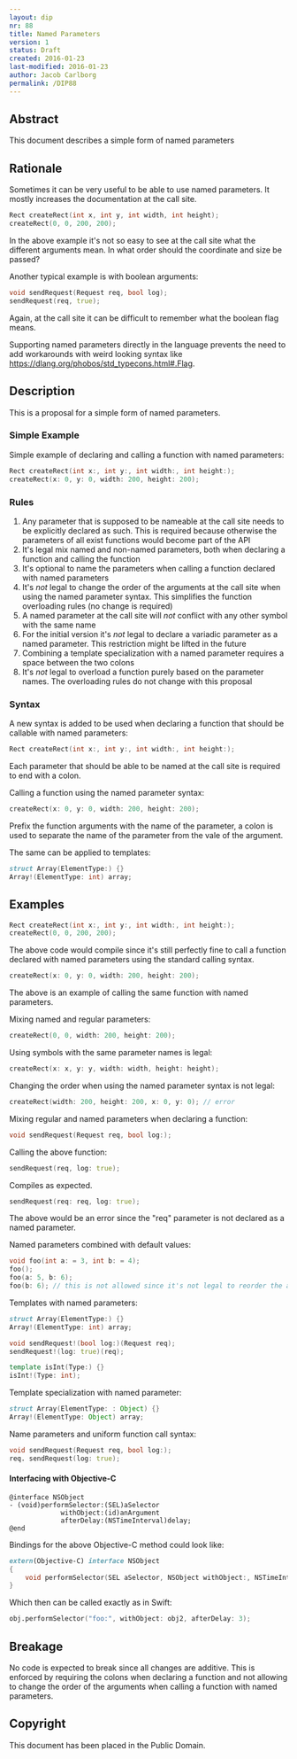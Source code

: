 ```yaml
---
layout: dip
nr: 88
title: Named Parameters
version: 1
status: Draft
created: 2016-01-23
last-modified: 2016-01-23
author: Jacob Carlborg
permalink: /DIP88
---
```


Abstract
--------

This document describes a simple form of named parameters

Rationale
---------

Sometimes it can be very useful to be able to use named parameters. It
mostly increases the documentation at the call site.

```d
Rect createRect(int x, int y, int width, int height);
createRect(0, 0, 200, 200);
```

In the above example it's not so easy to see at the call site what the
different arguments mean. In what order should the coordinate and size
be passed?

Another typical example is with boolean arguments:

```d
void sendRequest(Request req, bool log);
sendRequest(req, true);
```

Again, at the call site it can be difficult to remember what the boolean
flag means.

Supporting named parameters directly in the language prevents the need
to add workarounds with weird looking syntax like
<https://dlang.org/phobos/std_typecons.html#.Flag>.

Description
-----------

This is a proposal for a simple form of named parameters.

### Simple Example

Simple example of declaring and calling a function with named
parameters:

```d
Rect createRect(int x:, int y:, int width:, int height:);
createRect(x: 0, y: 0, width: 200, height: 200);
```

### Rules

1.  Any parameter that is supposed to be nameable at the call site needs
    to be explicitly declared as such. This is required because
    otherwise the parameters of all exist functions would become part of
    the API
2.  It's legal mix named and non-named parameters, both when declaring a
    function and calling the function
3.  It's optional to name the parameters when calling a function
    declared with named parameters
4.  It's *not* legal to change the order of the arguments at the call
    site when using the named parameter syntax. This simplifies the
    function overloading rules (no change is required)
5.  A named parameter at the call site will *not* conflict with any
    other symbol with the same name
6.  For the initial version it's *not* legal to declare a variadic
    parameter as a named parameter. This restriction might be lifted in
    the future
7.  Combining a template specialization with a named parameter requires
    a space between the two colons
8.  It's *not* legal to overload a function purely based on the
    parameter names. The overloading rules do not change with this
    proposal

### Syntax

A new syntax is added to be used when declaring a function that should
be callable with named parameters:

```d
Rect createRect(int x:, int y:, int width:, int height:);
```

Each parameter that should be able to be named at the call site is
required to end with a colon.

Calling a function using the named parameter syntax:

```d
createRect(x: 0, y: 0, width: 200, height: 200);
```

Prefix the function arguments with the name of the parameter, a colon is
used to separate the name of the parameter from the vale of the
argument.

The same can be applied to templates:

```d
struct Array(ElementType:) {}
Array!(ElementType: int) array;
```

Examples
--------

```d
Rect createRect(int x:, int y:, int width:, int height:);
createRect(0, 0, 200, 200);
```

The above code would compile since it's still perfectly fine to call a
function declared with named parameters using the standard calling
syntax.

```d
createRect(x: 0, y: 0, width: 200, height: 200);
```

The above is an example of calling the same function with named
parameters.

Mixing named and regular parameters:

```d
createRect(0, 0, width: 200, height: 200);
```

Using symbols with the same parameter names is legal:

```d
createRect(x: x, y: y, width: width, height: height);
```

Changing the order when using the named parameter syntax is not legal:

```d
createRect(width: 200, height: 200, x: 0, y: 0); // error
```

Mixing regular and named parameters when declaring a function:

```d
void sendRequest(Request req, bool log:);
```

Calling the above function:

```d
sendRequest(req, log: true);
```

Compiles as expected.

```d
sendRequest(req: req, log: true);
```

The above would be an error since the "req" parameter is not declared as
a named parameter.

Named parameters combined with default values:

```d
void foo(int a: = 3, int b: = 4);
foo();
foo(a: 5, b: 6);
foo(b: 6); // this is not allowed since it's not legal to reorder the arguments
```

Templates with named parameters:

```d
struct Array(ElementType:) {}
Array!(ElementType: int) array;
```

```d
void sendRequest!(bool log:)(Request req);
sendRequest!(log: true)(req);
```

```d
template isInt(Type:) {}
isInt!(Type: int);
```

Template specialization with named parameter:

```d
struct Array(ElementType: : Object) {}
Array!(ElementType: Object) array;
```

Name parameters and uniform function call syntax:

```d
void sendRequest(Request req, bool log:);
req. sendRequest(log: true);
```

#### Interfacing with Objective-C

``` {.objc}
@interface NSObject
- (void)performSelector:(SEL)aSelector
             withObject:(id)anArgument
             afterDelay:(NSTimeInterval)delay;
@end
```

Bindings for the above Objective-C method could look like:

```d
extern(Objective-C) interface NSObject
{
    void performSelector(SEL aSelector, NSObject withObject:, NSTimeInterval afterDelay:) @selector("performSelector:withObject:afterDelay:");
}
```

Which then can be called exactly as in Swift:

```d
obj.performSelector("foo:", withObject: obj2, afterDelay: 3);
```

Breakage
--------

No code is expected to break since all changes are additive. This is
enforced by requiring the colons when declaring a function and not
allowing to change the order of the arguments when calling a function
with named parameters.

Copyright
---------

This document has been placed in the Public Domain.
